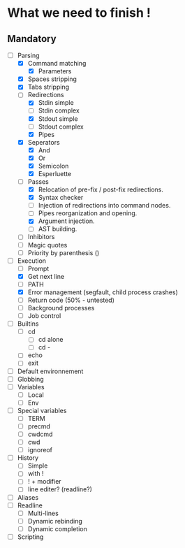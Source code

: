 What we need to finish !
=========================

## Mandatory
- [ ] Parsing
	- [x] Command matching
		- [x] Parameters
	- [x] Spaces stripping
	- [x] Tabs stripping
	- [ ] Redirections
		- [x] Stdin simple
		- [ ] Stdin complex
		- [x] Stdout simple
		- [ ] Stdout complex
		- [x] Pipes
	- [x] Seperators
		- [x] And
		- [x] Or
		- [x] Semicolon
		- [x] Esperluette
	- [ ] Passes
		- [x] Relocation of pre-fix / post-fix redirections.
		- [x] Syntax checker
		- [ ] Injection of redirections into command nodes.
		- [ ] Pipes reorganization and opening.
		- [x] Argument injection.
		- [ ] AST building.
	- [ ] Inhibitors
	- [ ] Magic quotes
	- [ ] Priority by parenthesis ()
- [ ] Execution
	- [ ] Prompt
	- [x] Get next line
	- [ ] PATH
	- [x] Error management (segfault, child process crashes)
	- [ ] Return code (50% - untested)
	- [ ] Background processes
	- [ ] Job control
- [ ] Builtins
	- [ ] cd
		- [ ] cd alone
		- [ ] cd -
	- [ ] echo
	- [ ] exit
- [ ] Default environnement
- [ ] Globbing
- [ ] Variables
	- [ ] Local
	- [ ] Env
- [ ] Special variables
	- [ ] TERM
	- [ ] precmd
	- [ ] cwdcmd
	- [ ] cwd
	- [ ] ignoreof
- [ ] History
	- [ ] Simple
	- [ ] with !
	- [ ] ! + modifier
	- [ ] line editer? (readline?)
- [ ] Aliases
- [ ] Readline
	- [ ] Multi-lines
	- [ ] Dynamic rebinding
	- [ ] Dynamic completion
- [ ] Scripting
